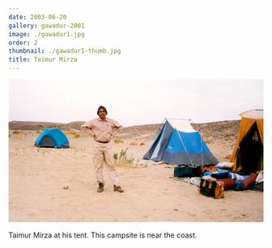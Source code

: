 ```yaml
---
date: 2003-06-20
gallery: gawadur-2001
image: ./gawadur1.jpg
order: 2
thumbnail: ./gawadur1-thumb.jpg
title: Taimur Mirza
---
```


![Taimur Mirza](./gawadur1.jpg)

Taimur Mirza at his tent. This campsite is near the coast.